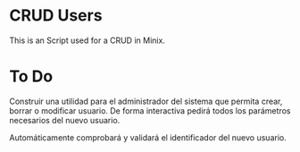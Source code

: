 CRUD Users
==========

This is an Script used for a CRUD in Minix.


To Do
=====

Construir una utilidad para el administrador del sistema que permita crear, borrar o modificar usuario. De forma interactiva pedirá todos los parámetros necesarios del nuevo usuario.

Automáticamente comprobará y validará el identificador del nuevo usuario.
